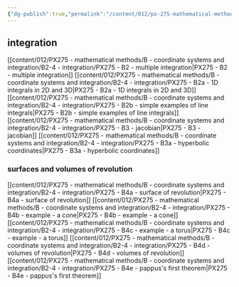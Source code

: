 ```yaml
---
{"dg-publish":true,"permalink":"/content/012/px-275-mathematical-methods/b-coordinate-systems-and-integration/b2-4-integration/b2-4-integration/","noteIcon":"1","created":"2024-11-25T10:50:32.000+00:00","updated":"2024-11-26T01:18:33.935+00:00"}
---
```


## integration
[[content/012/PX275 - mathematical methods/B - coordinate systems and integration/B2-4  - integration/PX275 - B2 - multiple integration\|PX275 - B2 - multiple integration]]
[[content/012/PX275 - mathematical methods/B - coordinate systems and integration/B2-4  - integration/PX275 - B2a - 1D integrals in 2D and 3D\|PX275 - B2a - 1D integrals in 2D and 3D]]
[[content/012/PX275 - mathematical methods/B - coordinate systems and integration/B2-4  - integration/PX275 - B2b - simple examples of line integrals\|PX275 - B2b - simple examples of line integrals]]
[[content/012/PX275 - mathematical methods/B - coordinate systems and integration/B2-4  - integration/PX275 - B3 - jacobian\|PX275 - B3 - jacobian]]
[[content/012/PX275 - mathematical methods/B - coordinate systems and integration/B2-4  - integration/PX275 - B3a - hyperbolic coordinates\|PX275 - B3a - hyperbolic coordinates]]
### surfaces and volumes of revolution
[[content/012/PX275 - mathematical methods/B - coordinate systems and integration/B2-4  - integration/PX275 - B4a - surface of revolution\|PX275 - B4a - surface of revolution]]
[[content/012/PX275 - mathematical methods/B - coordinate systems and integration/B2-4  - integration/PX275 - B4b - example - a cone\|PX275 - B4b - example - a cone]]
[[content/012/PX275 - mathematical methods/B - coordinate systems and integration/B2-4  - integration/PX275 - B4c - example - a torus\|PX275 - B4c - example - a torus]]
[[content/012/PX275 - mathematical methods/B - coordinate systems and integration/B2-4  - integration/PX275 - B4d - volumes of revolution\|PX275 - B4d - volumes of revolution]]
[[content/012/PX275 - mathematical methods/B - coordinate systems and integration/B2-4  - integration/PX275 - B4e - pappus's first theorem\|PX275 - B4e - pappus's first theorem]]